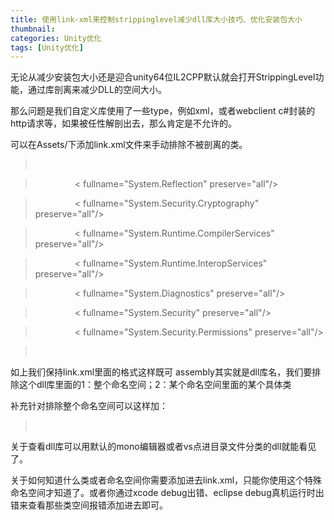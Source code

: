 ```yaml
---
title: 使用link-xml来控制strippinglevel减少dll库大小技巧、优化安装包大小
thumbnail: 
categories: Unity优化
tags: [Unity优化]
---
```


无论从减少安装包大小还是迎合unity64位IL2CPP默认就会打开StrippingLevel功能，通过库剖离来减少DLL的空间大小。

那么问题是我们自定义库使用了一些type，例如xml，或者webclient c#封装的http请求等，如果被任性解剖出去，那么肯定是不允许的。

可以在Assets/下添加link.xml文件来手动排除不被剖离的类。

> <linker>

>

>       <assembly fullname="mscorlib">

>

>                 < fullname="System.Reflection" preserve="all"/>

>

>                 < fullname="System.Security.Cryptography" preserve="all"/>

>

>                 < fullname="System.Runtime.CompilerServices"
preserve="all"/>

>

>                 < fullname="System.Runtime.InteropServices" preserve="all"/>

>

>                 < fullname="System.Diagnostics" preserve="all"/>

>

>                 < fullname="System.Security" preserve="all"/>

>

>                 < fullname="System.Security.Permissions" preserve="all"/>

>

>       </assembly>

>

> </linker>

如上我们保持link.xml里面的格式这样既可
assembly其实就是dll库名，我们要排除这个dll库里面的1：整个命名空间；2：某个命名空间里面的某个具体类

补充针对排除整个命名空间可以这样加：

> <assembly fullname="JsonDotNet">

>

>                 <namespace fullname="Newtonsoft.Json" preserve="all"/>

>

> </assembly>

关于查看dll库可以用默认的mono编辑器或者vs点进目录文件分类的dll就能看见了。

关于如何知道什么类或者命名空间你需要添加进去link.xml，只能你使用这个特殊命名空间才知道了。或者你通过xcode debug出错、eclipse
debug真机运行时出错来查看那些类空间报错添加进去即可。

